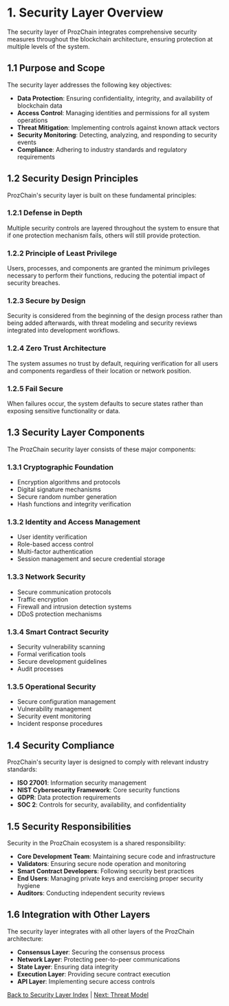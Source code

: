 # 1. Security Layer Overview

The security layer of ProzChain integrates comprehensive security measures throughout the blockchain architecture, ensuring protection at multiple levels of the system.

## 1.1 Purpose and Scope

The security layer addresses the following key objectives:

- **Data Protection**: Ensuring confidentiality, integrity, and availability of blockchain data
- **Access Control**: Managing identities and permissions for all system operations
- **Threat Mitigation**: Implementing controls against known attack vectors
- **Security Monitoring**: Detecting, analyzing, and responding to security events
- **Compliance**: Adhering to industry standards and regulatory requirements

## 1.2 Security Design Principles

ProzChain's security layer is built on these fundamental principles:

### 1.2.1 Defense in Depth

Multiple security controls are layered throughout the system to ensure that if one protection mechanism fails, others will still provide protection.

### 1.2.2 Principle of Least Privilege

Users, processes, and components are granted the minimum privileges necessary to perform their functions, reducing the potential impact of security breaches.

### 1.2.3 Secure by Design

Security is considered from the beginning of the design process rather than being added afterwards, with threat modeling and security reviews integrated into development workflows.

### 1.2.4 Zero Trust Architecture

The system assumes no trust by default, requiring verification for all users and components regardless of their location or network position.

### 1.2.5 Fail Secure

When failures occur, the system defaults to secure states rather than exposing sensitive functionality or data.

## 1.3 Security Layer Components

The ProzChain security layer consists of these major components:

### 1.3.1 Cryptographic Foundation

- Encryption algorithms and protocols
- Digital signature mechanisms
- Secure random number generation
- Hash functions and integrity verification

### 1.3.2 Identity and Access Management

- User identity verification
- Role-based access control
- Multi-factor authentication
- Session management and secure credential storage

### 1.3.3 Network Security

- Secure communication protocols
- Traffic encryption
- Firewall and intrusion detection systems
- DDoS protection mechanisms

### 1.3.4 Smart Contract Security

- Security vulnerability scanning
- Formal verification tools
- Secure development guidelines
- Audit processes

### 1.3.5 Operational Security

- Secure configuration management
- Vulnerability management
- Security event monitoring
- Incident response procedures

## 1.4 Security Compliance

ProzChain's security layer is designed to comply with relevant industry standards:

- **ISO 27001**: Information security management
- **NIST Cybersecurity Framework**: Core security functions
- **GDPR**: Data protection requirements
- **SOC 2**: Controls for security, availability, and confidentiality

## 1.5 Security Responsibilities

Security in the ProzChain ecosystem is a shared responsibility:

- **Core Development Team**: Maintaining secure code and infrastructure
- **Validators**: Ensuring secure node operation and monitoring
- **Smart Contract Developers**: Following security best practices
- **End Users**: Managing private keys and exercising proper security hygiene
- **Auditors**: Conducting independent security reviews

## 1.6 Integration with Other Layers

The security layer integrates with all other layers of the ProzChain architecture:

- **Consensus Layer**: Securing the consensus process
- **Network Layer**: Protecting peer-to-peer communications
- **State Layer**: Ensuring data integrity
- **Execution Layer**: Providing secure contract execution
- **API Layer**: Implementing secure access controls

[Back to Security Layer Index](./09-0-security-layer-index.md) | [Next: Threat Model](./09.02-security-layer-threat-model.md)
